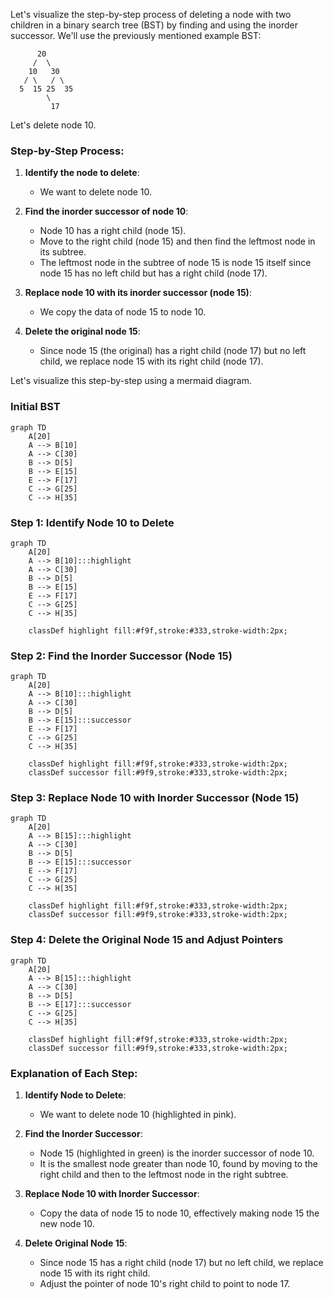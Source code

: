 Let's visualize the step-by-step process of deleting a node with two children in a binary search tree (BST) by finding and using the inorder successor. We'll use the previously mentioned example BST:

```
      20
     /  \
    10   30
   / \   / \
  5  15 25  35
        \
         17
```

Let's delete node 10.

### Step-by-Step Process:

1. **Identify the node to delete**:
   - We want to delete node 10.

2. **Find the inorder successor of node 10**:
   - Node 10 has a right child (node 15).
   - Move to the right child (node 15) and then find the leftmost node in its subtree.
   - The leftmost node in the subtree of node 15 is node 15 itself since node 15 has no left child but has a right child (node 17).

3. **Replace node 10 with its inorder successor (node 15)**:
   - We copy the data of node 15 to node 10.

4. **Delete the original node 15**:
   - Since node 15 (the original) has a right child (node 17) but no left child, we replace node 15 with its right child (node 17).

Let's visualize this step-by-step using a mermaid diagram.

### Initial BST
```mermaid
graph TD
    A[20]
    A --> B[10]
    A --> C[30]
    B --> D[5]
    B --> E[15]
    E --> F[17]
    C --> G[25]
    C --> H[35]
```

### Step 1: Identify Node 10 to Delete
```mermaid
graph TD
    A[20]
    A --> B[10]:::highlight
    A --> C[30]
    B --> D[5]
    B --> E[15]
    E --> F[17]
    C --> G[25]
    C --> H[35]

    classDef highlight fill:#f9f,stroke:#333,stroke-width:2px;
```

### Step 2: Find the Inorder Successor (Node 15)
```mermaid
graph TD
    A[20]
    A --> B[10]:::highlight
    A --> C[30]
    B --> D[5]
    B --> E[15]:::successor
    E --> F[17]
    C --> G[25]
    C --> H[35]

    classDef highlight fill:#f9f,stroke:#333,stroke-width:2px;
    classDef successor fill:#9f9,stroke:#333,stroke-width:2px;
```

### Step 3: Replace Node 10 with Inorder Successor (Node 15)
```mermaid
graph TD
    A[20]
    A --> B[15]:::highlight
    A --> C[30]
    B --> D[5]
    B --> E[15]:::successor
    E --> F[17]
    C --> G[25]
    C --> H[35]

    classDef highlight fill:#f9f,stroke:#333,stroke-width:2px;
    classDef successor fill:#9f9,stroke:#333,stroke-width:2px;
```

### Step 4: Delete the Original Node 15 and Adjust Pointers
```mermaid
graph TD
    A[20]
    A --> B[15]:::highlight
    A --> C[30]
    B --> D[5]
    B --> E[17]:::successor
    C --> G[25]
    C --> H[35]

    classDef highlight fill:#f9f,stroke:#333,stroke-width:2px;
    classDef successor fill:#9f9,stroke:#333,stroke-width:2px;
```

### Explanation of Each Step:

1. **Identify Node to Delete**:
   - We want to delete node 10 (highlighted in pink).

2. **Find the Inorder Successor**:
   - Node 15 (highlighted in green) is the inorder successor of node 10.
   - It is the smallest node greater than node 10, found by moving to the right child and then to the leftmost node in the right subtree.

3. **Replace Node 10 with Inorder Successor**:
   - Copy the data of node 15 to node 10, effectively making node 15 the new node 10.

4. **Delete Original Node 15**:
   - Since node 15 has a right child (node 17) but no left child, we replace node 15 with its right child.
   - Adjust the pointer of node 10's right child to point to node 17.
